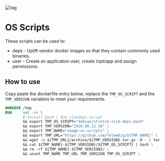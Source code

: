 ![tag](https://github.com/Telmediq/image-os-scripts/workflows/tag/badge.svg?branch=master)
# OS Scripts
These scripts can be used to:
- deps - Uplift vendor docker images so that they contain commonly used binaries.
- user - Create an application user, create /opt/app and assign permissions.

## How to use
Copy paste the dockerfile entry below, replace the `TMP_OS_SCRIPT` and the `TMP_VERSION` variables to meet your requirements.
```dockerfile
WORKDIR /tmp
RUN     set -ex \
        # Install Bash / Run cloudops script
        && export TMP_OS_SCRIPT="debian/stretch-slim-deps.bash"
        && export TMP_VERSION="2020.06.12.18" \
        && export TMP_NAME="image-os-scripts" \
        && export TMP_URL="https://github.com/Telmediq/${TMP_NAME}" \
        && wget -c ${TMP_URL}/archive/${TMP_VERSION}.tar.gz -O - | tar -xz \
        && cat ${TMP_NAME}-${TMP_VERSION}/${TMP_OS_SCRIPT} | bash \
        && rm -rf ${TMP_NAME}-${TMP_VERSION}/ \
        && unset TMP_NAME TMP_URL TMP_VERSION TMP_OS_SCRIPT \
```